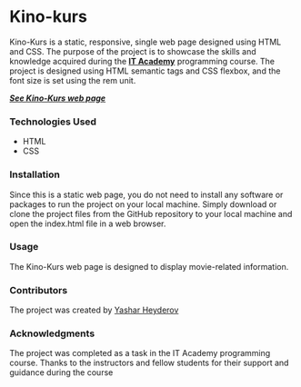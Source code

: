 # Kino-kurs

Kino-Kurs is a static, responsive, single web page designed using HTML and CSS. The purpose of the project is to showcase the skills and knowledge acquired during the **<a href="http://it-academy.az/">IT Academy</a>** programming course. The project is designed using HTML semantic tags and CSS flexbox, and the font size is set using the rem unit.

***<a href="https://kino-kurs.netlify.app">See Kino-Kurs web page</a>***

### Technologies Used
- HTML
- CSS

### Installation
Since this is a static web page, you do not need to install any software or packages to run the project on your local machine. Simply download or clone the project files from the GitHub repository to your local machine and open the index.html file in a web browser.

### Usage
The Kino-Kurs web page is designed to display movie-related information. 

### Contributors
The project was created by <a href="https://www.linkedin.com/in/yashar-heydarov-4b8659261/">Yashar Heyderov</a>

### Acknowledgments
The project was completed as a task in the IT Academy programming course. Thanks to the instructors and fellow students for their support and guidance during the course










